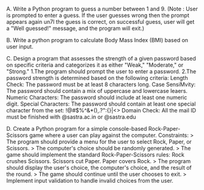 A. Write a Python program to guess a number between 1 and 9.
    (Note : User is prompted to enter a guess. If the user guesses wrong then the prompt appears again un7l the guess is   correct, on successful guess, user will get a "Well guessed!" message, and the program will exit.)
    
B. Write a python program to calculate Body Mass Index (BMI) based on user input.

C. Design a program that assesses the strength of a given password based on specific criteria and categorizes it as either "Weak," "Moderate," or "Strong."
    1.The program should prompt the user to enter a password.
    2.The password strength is determined based on the following criteria:
        Length Check:
            The password must be at least 8 characters long.
        Case SensiMvity:
            The password should contain a mix of uppercase and lowercase leaers.
        Numeric Characters:
            The password should include at least one numeric digit.
        Special Characters:
            The password should contain at least one special character from the set: !@#$%^&*(),.?":{}|<>
        Domain Check:
            All the mail ID must be finished with @sastra.ac.in or @sastra.edu

D. Create a Python program for a simple console-based Rock-Paper-Scissors game where a user can play against the computer.
    Constraints:
    > The program should provide a menu for the user to select Rock, Paper, or Scissors.
    > The computer's choice should be randomly generated.
    > The game should implement the standard Rock-Paper-Scissors rules:
        Rock crushes Scissors.
        Scissors cut Paper.
        Paper covers Rock.
    > The program should display the user's choice, the computer's choice, and the result of the round.
    > The game should continue until the user chooses to exit.
    > Implement input validation to handle invalid choices from the user.
